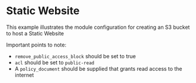 # Static Website

This example illustrates the module configuration for creating an S3 bucket to host a Static Website

Important points to note:

- `remove_public_access_block` should be set to true
- `acl` should be set to `public-read`
- A `policy_document` should be supplied that grants read access to the internet
